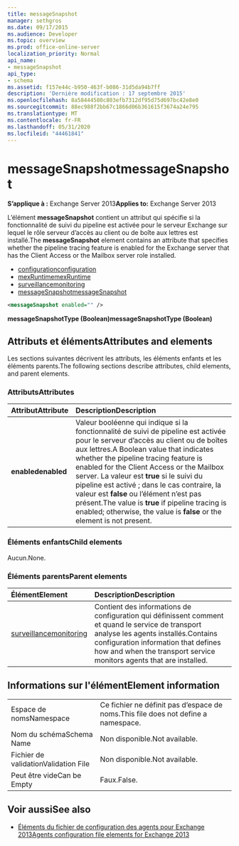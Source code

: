 ```yaml
---
title: messageSnapshot
manager: sethgros
ms.date: 09/17/2015
ms.audience: Developer
ms.topic: overview
ms.prod: office-online-server
localization_priority: Normal
api_name:
- messageSnapshot
api_type:
- schema
ms.assetid: f157e44c-b950-463f-b086-31d5da94b7ff
description: 'Dernière modification : 17 septembre 2015'
ms.openlocfilehash: 8a58444580c803efb7312df95d75d697bc42e8e0
ms.sourcegitcommit: 88ec988f2bb67c1866d06b361615f3674a24e795
ms.translationtype: MT
ms.contentlocale: fr-FR
ms.lasthandoff: 05/31/2020
ms.locfileid: "44461841"
---
```

# <a name="messagesnapshot"></a><span data-ttu-id="885b3-103">messageSnapshot</span><span class="sxs-lookup"><span data-stu-id="885b3-103">messageSnapshot</span></span>

<span data-ttu-id="885b3-104">**S’applique à :** Exchange Server 2013</span><span class="sxs-lookup"><span data-stu-id="885b3-104">**Applies to:** Exchange Server 2013</span></span>
  
<span data-ttu-id="885b3-105">L’élément **messageSnapshot** contient un attribut qui spécifie si la fonctionnalité de suivi du pipeline est activée pour le serveur Exchange sur lequel le rôle serveur d’accès au client ou de boîte aux lettres est installé.</span><span class="sxs-lookup"><span data-stu-id="885b3-105">The **messageSnapshot** element contains an attribute that specifies whether the pipeline tracing feature is enabled for the Exchange server that has the Client Access or the Mailbox server role installed.</span></span> 
  
- [<span data-ttu-id="885b3-106">configuration</span><span class="sxs-lookup"><span data-stu-id="885b3-106">configuration</span></span>](configuration.md)  
- [<span data-ttu-id="885b3-107">mexRuntime</span><span class="sxs-lookup"><span data-stu-id="885b3-107">mexRuntime</span></span>](mexruntime.md) 
- [<span data-ttu-id="885b3-108">surveillance</span><span class="sxs-lookup"><span data-stu-id="885b3-108">monitoring</span></span>](monitoring.md) 
- [<span data-ttu-id="885b3-109">messageSnapshot</span><span class="sxs-lookup"><span data-stu-id="885b3-109">messageSnapshot</span></span>](messagesnapshot.md)
  
```XML
<messageSnapshot enabled="" />
```

<span data-ttu-id="885b3-110">**messageSnapshotType (Boolean)**</span><span class="sxs-lookup"><span data-stu-id="885b3-110">**messageSnapshotType (Boolean)**</span></span>

## <a name="attributes-and-elements"></a><span data-ttu-id="885b3-111">Attributs et éléments</span><span class="sxs-lookup"><span data-stu-id="885b3-111">Attributes and elements</span></span>

<span data-ttu-id="885b3-112">Les sections suivantes décrivent les attributs, les éléments enfants et les éléments parents.</span><span class="sxs-lookup"><span data-stu-id="885b3-112">The following sections describe attributes, child elements, and parent elements.</span></span>
  
### <a name="attributes"></a><span data-ttu-id="885b3-113">Attributs</span><span class="sxs-lookup"><span data-stu-id="885b3-113">Attributes</span></span>

|<span data-ttu-id="885b3-114">**Attribut**</span><span class="sxs-lookup"><span data-stu-id="885b3-114">**Attribute**</span></span>|<span data-ttu-id="885b3-115">**Description**</span><span class="sxs-lookup"><span data-stu-id="885b3-115">**Description**</span></span>|
|:-----|:-----|
|<span data-ttu-id="885b3-116">**enabled**</span><span class="sxs-lookup"><span data-stu-id="885b3-116">**enabled**</span></span> <br/> |<span data-ttu-id="885b3-117">Valeur booléenne qui indique si la fonctionnalité de suivi de pipeline est activée pour le serveur d’accès au client ou de boîtes aux lettres.</span><span class="sxs-lookup"><span data-stu-id="885b3-117">A Boolean value that indicates whether the pipeline tracing feature is enabled for the Client Access or the Mailbox server.</span></span> <span data-ttu-id="885b3-118">La valeur est **true** si le suivi du pipeline est activé ; dans le cas contraire, la valeur est **false** ou l’élément n’est pas présent.</span><span class="sxs-lookup"><span data-stu-id="885b3-118">The value is **true** if pipeline tracing is enabled; otherwise, the value is **false** or the element is not present.</span></span>  <br/> |
   
### <a name="child-elements"></a><span data-ttu-id="885b3-119">Éléments enfants</span><span class="sxs-lookup"><span data-stu-id="885b3-119">Child elements</span></span>

<span data-ttu-id="885b3-120">Aucun.</span><span class="sxs-lookup"><span data-stu-id="885b3-120">None.</span></span>
  
### <a name="parent-elements"></a><span data-ttu-id="885b3-121">Éléments parents</span><span class="sxs-lookup"><span data-stu-id="885b3-121">Parent elements</span></span>

|<span data-ttu-id="885b3-122">**Élément**</span><span class="sxs-lookup"><span data-stu-id="885b3-122">**Element**</span></span>|<span data-ttu-id="885b3-123">**Description**</span><span class="sxs-lookup"><span data-stu-id="885b3-123">**Description**</span></span>|
|:-----|:-----|
|[<span data-ttu-id="885b3-124">surveillance</span><span class="sxs-lookup"><span data-stu-id="885b3-124">monitoring</span></span>](monitoring.md) <br/> |<span data-ttu-id="885b3-125">Contient des informations de configuration qui définissent comment et quand le service de transport analyse les agents installés.</span><span class="sxs-lookup"><span data-stu-id="885b3-125">Contains configuration information that defines how and when the transport service monitors agents that are installed.</span></span>  <br/> |
   
## <a name="element-information"></a><span data-ttu-id="885b3-126">Informations sur l'élément</span><span class="sxs-lookup"><span data-stu-id="885b3-126">Element information</span></span>

|||
|:-----|:-----|
|<span data-ttu-id="885b3-127">Espace de noms</span><span class="sxs-lookup"><span data-stu-id="885b3-127">Namespace</span></span>  <br/> |<span data-ttu-id="885b3-128">Ce fichier ne définit pas d’espace de noms.</span><span class="sxs-lookup"><span data-stu-id="885b3-128">This file does not define a namespace.</span></span>  <br/> |
|<span data-ttu-id="885b3-129">Nom du schéma</span><span class="sxs-lookup"><span data-stu-id="885b3-129">Schema Name</span></span>  <br/> |<span data-ttu-id="885b3-130">Non disponible.</span><span class="sxs-lookup"><span data-stu-id="885b3-130">Not available.</span></span>  <br/> |
|<span data-ttu-id="885b3-131">Fichier de validation</span><span class="sxs-lookup"><span data-stu-id="885b3-131">Validation File</span></span>  <br/> |<span data-ttu-id="885b3-132">Non disponible.</span><span class="sxs-lookup"><span data-stu-id="885b3-132">Not available.</span></span>  <br/> |
|<span data-ttu-id="885b3-133">Peut être vide</span><span class="sxs-lookup"><span data-stu-id="885b3-133">Can be Empty</span></span>  <br/> |<span data-ttu-id="885b3-134">Faux.</span><span class="sxs-lookup"><span data-stu-id="885b3-134">False.</span></span>  <br/> |
   
## <a name="see-also"></a><span data-ttu-id="885b3-135">Voir aussi</span><span class="sxs-lookup"><span data-stu-id="885b3-135">See also</span></span>

- [<span data-ttu-id="885b3-136">Éléments du fichier de configuration des agents pour Exchange 2013</span><span class="sxs-lookup"><span data-stu-id="885b3-136">Agents configuration file elements for Exchange 2013</span></span>](agents-configuration-file-elements-for-exchange-2013.md)

